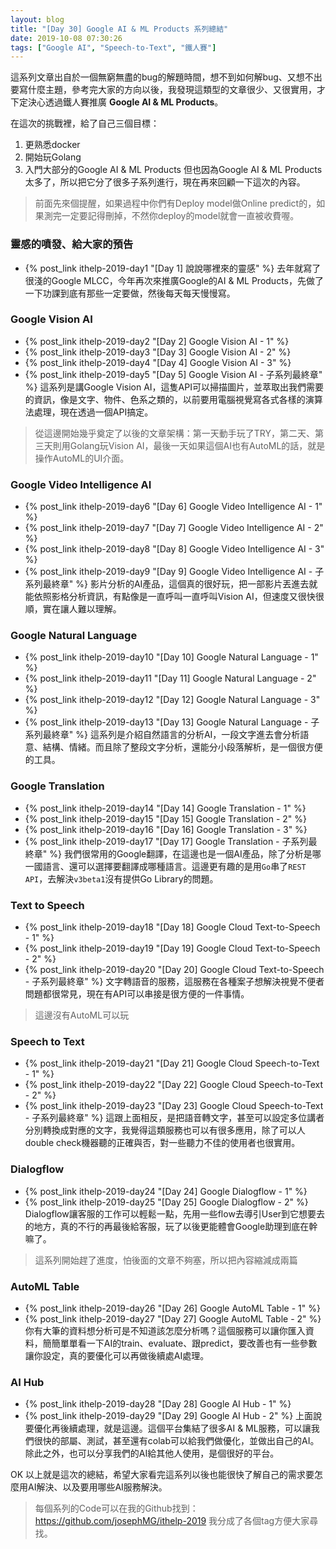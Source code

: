 ```yaml
---
layout: blog
title: "[Day 30] Google AI & ML Products 系列總結"
date: 2019-10-08 07:30:26
tags: ["Google AI", "Speech-to-Text", "鐵人賽"]
---
```

這系列文章出自於一個無窮無盡的bug的解題時間，想不到如何解bug、又想不出要寫什麼主題，參考完大家的方向以後，我發現這類型的文章很少、又很實用，才下定決心透過鐵人賽推廣 **Google AI & ML Products**。

在這次的挑戰裡，給了自己三個目標：
1. 更熟悉docker
2. 開始玩Golang
3. 入門大部分的Google AI & ML Products
但也因為Google AI & ML Products太多了，所以把它分了很多子系列進行，現在再來回顧一下這次的內容。

> 前面先來個提醒，如果過程中你們有Deploy model做Online predict的，如果測完一定要記得刪掉，不然你deploy的model就會一直被收費喔。
<!-- more -->

### 靈感的噴發、給大家的預告
- {% post_link ithelp-2019-day1 "[Day 1] 說說哪裡來的靈感" %}
去年就寫了很淺的Google MLCC，今年再次來推廣Google的AI & ML Products，先做了一下功課到底有那些一定要做，然後每天每天慢慢寫。

### Google Vision AI
- {% post_link ithelp-2019-day2 "[Day 2] Google Vision AI - 1" %}
- {% post_link ithelp-2019-day3 "[Day 3] Google Vision AI - 2" %}
- {% post_link ithelp-2019-day4 "[Day 4] Google Vision AI - 3" %}
- {% post_link ithelp-2019-day5 "[Day 5] Google Vision AI - 子系列最終章" %}
這系列是講Google Vision AI，這隻API可以掃描圖片，並萃取出我們需要的資訊，像是文字、物件、色系之類的，以前要用電腦視覺寫各式各樣的演算法處理，現在透過一個API搞定。

> 從這邊開始幾乎奠定了以後的文章架構：第一天動手玩了TRY，第二天、第三天則用Golang玩Vision AI，最後一天如果這個AI也有AutoML的話，就是操作AutoML的UI介面。

### Google Video Intelligence AI
- {% post_link ithelp-2019-day6 "[Day 6] Google Video Intelligence AI - 1" %}
- {% post_link ithelp-2019-day7 "[Day 7] Google Video Intelligence AI - 2" %}
- {% post_link ithelp-2019-day8 "[Day 8] Google Video Intelligence AI - 3" %}
- {% post_link ithelp-2019-day9 "[Day 9] Google Video Intelligence AI - 子系列最終章" %}
影片分析的AI產品，這個真的很好玩，把一部影片丟進去就能依照影格分析資訊，有點像是一直呼叫一直呼叫Vision AI，但速度又很快很順，實在讓人難以理解。

### Google Natural Language
- {% post_link ithelp-2019-day10 "[Day 10] Google Natural Language - 1" %}
- {% post_link ithelp-2019-day11 "[Day 11] Google Natural Language - 2" %}
- {% post_link ithelp-2019-day12 "[Day 12] Google Natural Language - 3" %}
- {% post_link ithelp-2019-day13 "[Day 13] Google Natural Language - 子系列最終章" %}
這系列是介紹自然語言的分析AI，一段文字進去會分析語意、結構、情緒。而且除了整段文字分析，還能分小段落解析，是一個很方便的工具。

### Google Translation
- {% post_link ithelp-2019-day14 "[Day 14] Google Translation - 1" %}
- {% post_link ithelp-2019-day15 "[Day 15] Google Translation - 2" %}
- {% post_link ithelp-2019-day16 "[Day 16] Google Translation - 3" %}
- {% post_link ithelp-2019-day17 "[Day 17] Google Translation - 子系列最終章" %}
我們很常用的Google翻譯，在這邊也是一個AI產品，除了分析是哪一國語言、還可以選擇要翻譯成哪種語言。這邊更有趣的是用`Go`串了`REST API`，去解決`v3beta1`沒有提供Go Library的問題。

### Text to Speech
- {% post_link ithelp-2019-day18 "[Day 18] Google Cloud Text-to-Speech - 1" %}
- {% post_link ithelp-2019-day19 "[Day 19] Google Cloud Text-to-Speech - 2" %}
- {% post_link ithelp-2019-day20 "[Day 20] Google Cloud Text-to-Speech - 子系列最終章" %}
文字轉語音的服務，這服務在各種案子想解決視覺不便者問題都很常見，現在有API可以串接是很方便的一件事情。
> 這邊沒有AutoML可以玩

### Speech to Text
- {% post_link ithelp-2019-day21 "[Day 21] Google Cloud Speech-to-Text - 1" %}
- {% post_link ithelp-2019-day22 "[Day 22] Google Cloud Speech-to-Text - 2" %}
- {% post_link ithelp-2019-day23 "[Day 23] Google Cloud Speech-to-Text - 子系列最終章" %}
這跟上面相反，是把語音轉文字，甚至可以設定多位講者分別轉換成對應的文字，我覺得這類服務也可以有很多應用，除了可以人double check機器聽的正確與否，對一些聽力不佳的使用者也很實用。

### Dialogflow
- {% post_link ithelp-2019-day24 "[Day 24] Google Dialogflow - 1" %}
- {% post_link ithelp-2019-day25 "[Day 25] Google Dialogflow - 2" %}
Dialogflow讓客服的工作可以輕鬆一點，先用一些flow去導引User到它想要去的地方，真的不行的再最後給客服，玩了以後更能體會Google助理到底在幹嘛了。

> 這系列開始趕了進度，怕後面的文章不夠塞，所以把內容縮減成兩篇

### AutoML Table
- {% post_link ithelp-2019-day26 "[Day 26] Google AutoML Table - 1" %}
- {% post_link ithelp-2019-day27 "[Day 27] Google AutoML Table - 2" %}
你有大筆的資料想分析可是不知道該怎麼分析嗎？這個服務可以讓你匯入資料，簡簡單單看一下AI的train、evaluate、跟predict，要改善也有一些參數讓你設定，真的要優化可以再做後續處AI處理。

### AI Hub
- {% post_link ithelp-2019-day28 "[Day 28] Google AI Hub - 1" %}
- {% post_link ithelp-2019-day29 "[Day 29] Google AI Hub - 2" %}
上面說要優化再後續處理，就是這邊。這個平台集結了很多AI & ML服務，可以讓我們很快的部屬、測試，甚至還有colab可以給我們做優化，並做出自己的AI。除此之外，也可以分享我們的AI給其他人使用，是個很好的平台。

OK 以上就是這次的總結，希望大家看完這系列以後也能很快了解自己的需求要怎麼用AI解決、以及要用哪些AI服務解決。

> 每個系列的Code可以在我的Github找到：https://github.com/josephMG/ithelp-2019 
> 我分成了各個tag方便大家尋找。
